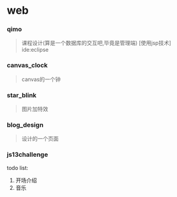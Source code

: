 # web

### qimo
> 课程设计(算是一个数据库的交互吧,毕竟是管理端) [使用jsp技术]   ide:eclipse

### canvas_clock
> canvas的一个钟

### star_blink
> 图片加特效

### blog_design
> 设计的一个页面
### js13challenge
todo list:
1. 开场介绍
2. 音乐
